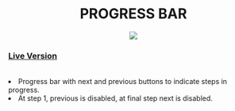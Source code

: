 
<h1 align="center">
PROGRESS BAR
</h1>
<p align="center">
<img src ="https://media.giphy.com/media/v1.Y2lkPTc5MGI3NjExMzYxMmIwZTVjNWY5OWMyMGI3NDIwZGZiYzJkM2VlZTNmNmUzODVhYSZjdD1n/lAVgVWgIL3LWhLUbyO/giphy.gif">
<h3><a href="https://js-progress-bar.netlify.app/">Live Version</a></h3>

<br>

<div style="display: inline-block; text-align: left;">
<li> Progress bar with next and previous buttons to indicate steps in progress.
</li>
<li> At step 1, previous is disabled, at final step next is disabled.
</li>
</div>
